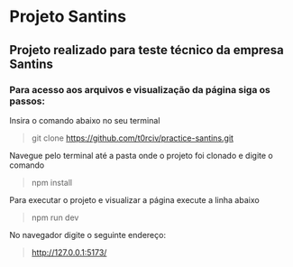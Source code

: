 # Projeto Santins

## Projeto realizado para teste técnico da empresa Santins

### Para acesso aos arquivos e visualização da página siga os passos:

Insira o comando abaixo no seu terminal

> git clone https://github.com/t0rciv/practice-santins.git

Navegue pelo terminal até a pasta onde o projeto foi clonado e digite o comando

> npm install

Para executar o projeto e visualizar a página execute a linha abaixo

> npm run dev

No navegador digite o seguinte endereço:

> http://127.0.0.1:5173/
